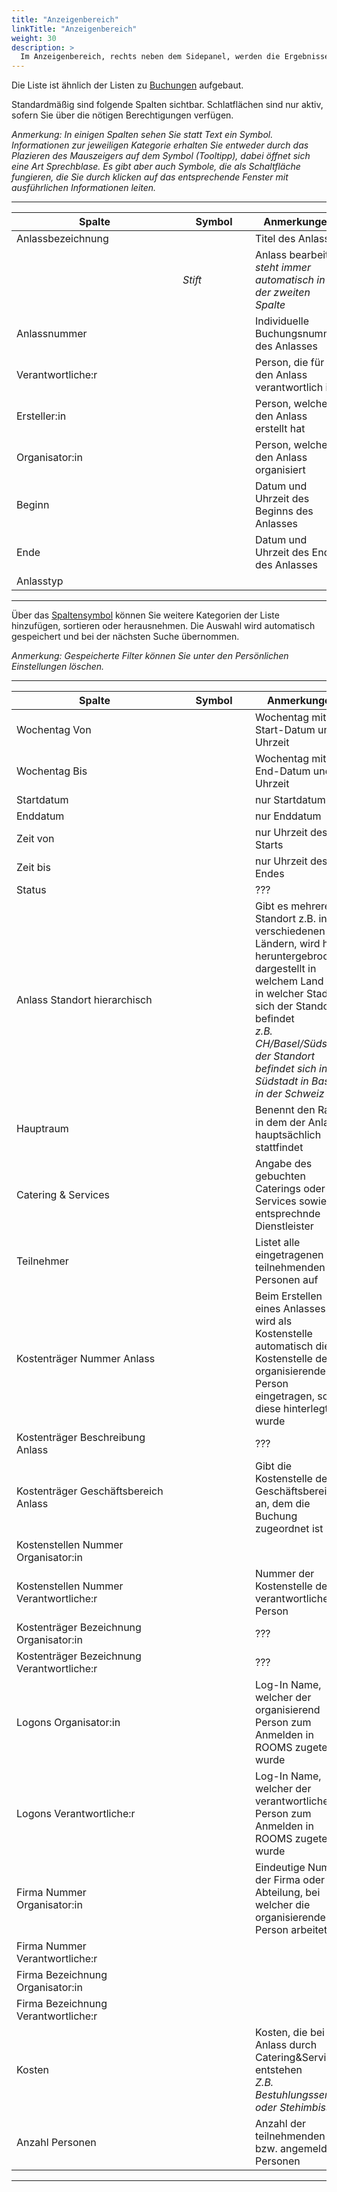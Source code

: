 ```yaml
---
title: "Anzeigenbereich"
linkTitle: "Anzeigenbereich"
weight: 30
description: >
  Im Anzeigenbereich, rechts neben dem Sidepanel, werden die Ergebnisse Ihrer Suche in Listenform ausgegeben.
---
```

Die Liste ist ähnlich der Listen zu [Buchungen](/Listen/Buchungensuchen/Anzeigenbereich) aufgebaut. 
 

<!-- Bilder Anzeigenbereich -->

Standardmäßig sind folgende Spalten sichtbar. Schlatflächen sind nur aktiv, sofern Sie über die nötigen Berechtigungen verfügen.

*Anmerkung: In einigen Spalten sehen Sie statt Text ein Symbol. Informationen zur jeweiligen Kategorie erhalten Sie entweder durch das Plazieren des Mauszeigers auf dem Symbol (Tooltipp), dabei öffnet sich eine Art Sprechblase. Es gibt aber auch Symbole, die als Schaltfläche fungieren, die Sie durch klicken auf das entsprechende Fenster mit ausführlichen Informationen leiten.* 

---
|<div style="width:250px">Spalte</div>|<div style="width:100px">Symbol</div>|Anmerkungen|
|---|---|---|
|Anlassbezeichnung||Titel des Anlasses|
||_Stift_|Anlass bearbeiten </br> _steht immer automatisch in der zweiten Spalte_|
|Anlassnummer||Individuelle Buchungsnummer des Anlasses|
|Verantwortliche:r||Person, die für den Anlass verantwortlich ist|
|Ersteller:in||Person, welche den Anlass erstellt hat|
|Organisator:in||Person, welche den Anlass organisiert|
|Beginn||Datum und Uhrzeit des Beginns des Anlasses|
|Ende||Datum und Uhrzeit des Endes des Anlasses|
|Anlasstyp|||
---

<!-- Stiftsymbol einfügen -->

Über das [Spaltensymbol](/Generell/Aplikationsaufbau/#2.1.Listenfunktion/Suchen) können Sie weitere Kategorien der Liste hinzufügen, sortieren oder  herausnehmen. 
Die Auswahl wird automatisch gespeichert und bei der nächsten Suche übernommen. 

*Anmerkung: Gespeicherte Filter können Sie unter den Persönlichen Einstellungen löschen.*

---
|<div style="width:250px">Spalte</div>|<div style="width:100px">Symbol</div>|Anmerkungen|
|---|---|---|
|Wochentag Von||Wochentag mit Start-Datum und -Uhrzeit|
|Wochentag Bis||Wochentag mit End-Datum und -Uhrzeit|
|Startdatum||nur Startdatum|
|Enddatum||nur Enddatum|
|Zeit von||nur Uhrzeit des Starts|
|Zeit bis||nur Uhrzeit des Endes|
|Status||???|
|Anlass Standort hierarchisch||Gibt es mehrere Standort z.B. in verschiedenen Ländern, wird hier heruntergebrochen dargestellt in welchem Land und in welcher Stadt sich der Standort befindet </br> _z.B. CH/Basel/Südstadt, der Standort befindet sich in der Südstadt in Basel in der Schweiz_ |
|Hauptraum||Benennt den Raum, in dem der Anlass hauptsächlich stattfindet|
|Catering & Services||Angabe des gebuchten Caterings oder Services sowie der entsprechnde Dienstleister|
|Teilnehmer||Listet alle eingetragenen teilnehmenden Personen auf|
|Kostenträger Nummer Anlass||Beim Erstellen eines Anlasses wird als Kostenstelle automatisch die Kostenstelle der organisierenden Person eingetragen, sofern diese hinterlegt wurde|
|Kostenträger Beschreibung Anlass||???|
|Kostenträger Geschäftsbereich Anlass||Gibt die Kostenstelle des Geschäftsbereichs an, dem die Buchung zugeordnet ist|
|Kostenstellen Nummer </br> Organisator:in|||
|Kostenstellen Nummer Verantwortliche:r||Nummer der Kostenstelle der verantwortlichen Person|
|Kostenträger Bezeichnung Organisator:in||???|
|Kostenträger Bezeichnung Verantwortliche:r||???|
|Logons Organisator:in||Log-In Name, welcher der organisierend Person zum Anmelden in ROOMS zugeteilt wurde|
|Logons Verantwortliche:r||Log-In Name, welcher der verantwortlichen Person zum Anmelden in ROOMS zugeteilt wurde|
|Firma Nummer </br> Organisator:in||Eindeutige Nummer der Firma oder Abteilung, bei welcher die organisierende Person arbeitet|
|Firma Nummer </br> Verantwortliche:r|||Eindeutige Nummer der Firma oder Abteilung, bei welcher die verantwortliche Person arbeitet|
|Firma Bezeichnung </br> Organisator:in|||Bezeichnung der Firma oder Abteilung, bei welcher die organisierende Person arbeitet|
|Firma Bezeichnung </br> Verantwortliche:r|||Bezeichnung der Firma oder Abteilung, bei welcher die verantwortliche Person arbeitet|
|Kosten||Kosten, die bei dem Anlass durch Catering&Service entstehen </br> _Z.B. Bestuhlungsservice oder Stehimbiss_|
|Anzahl Personen||Anzahl der teilnehmenden bzw. angemeldeten Personen|
---

<!-- fehlende Begriffe erklären -->
